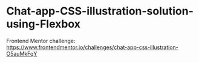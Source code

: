 # Chat-app-CSS-illustration-solution-using-Flexbox
Frontend Mentor challenge: https://www.frontendmentor.io/challenges/chat-app-css-illustration-O5auMkFqY
